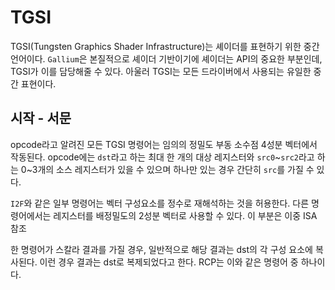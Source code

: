 # TGSI

TGSI(Tungsten Graphics Shader Infrastructure)는 셰이더를 표현하기 위한 중간 언어이다. `Gallium`은 본질적으로 셰이더 기반이기에 셰이더는 API의 중요한 부분인데, TGSI가 이를 담당해줄 수 있다. 아울러 TGSI는 모든 드라이버에서 사용되는 유일한 중간 표현이다.

## 시작 - 서문

opcode라고 알려진 모든 TGSI 명령어는 임의의 정밀도 부동 소수점 4성분 벡터에서 작동된다. opcode에는 `dst`라고 하는 최대 한 개의 대상 레지스터와 `src0`~`src2`라고 하는 0~3개의 소스 레지스터가 있을 수 있으며 하나만 있는 경우 간단히 `src`를 가질 수 있다.

`I2F`와 같은 일부 명령어는 벡터 구성요소를 정수로 재해석하는 것을 허용한다. 다른 명령어에서는 레지스터를 배정밀도의 2성분 벡터로 사용할 수 있다. 이 부분은 이중 ISA 참조

한 명령어가 스칼라 결과를 가질 경우, 일반적으로 해당 결과는 dst의 각 구성 요소에 복사된다. 이런 경우 결과는 dst로 복제되었다고 한다. RCP는 이와 같은 명령어 중 하나이다.